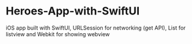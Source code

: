 # Heroes-App-with-SwiftUI
iOS app built with SwiftUI, URLSession for networking (get API), List for listview and Webkit for showing webview
